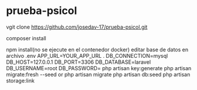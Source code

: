 # prueba-psicol

vgit clone https://github.com/josedav-17/prueba-psicol.git

composer install

npm install(no se ejecute en el contenedor docker)
editar base de datos en archivo .env
APP_URL=YOUR_APP_URL
.
DB_CONNECTION=mysql
DB_HOST=127.0.0.1
DB_PORT=3306
DB_DATABASE=laravel
DB_USERNAME=root
DB_PASSWORD=
php artisan key:generate
 php artisan migrate:fresh --seed
 or 
 php artisan migrate
 php artisan db:seed
php artisan storage:link
